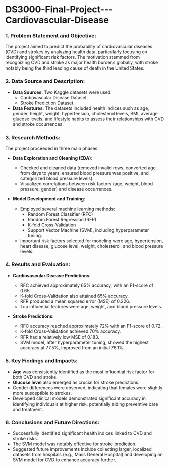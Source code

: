 # DS3000-Final-Project---Cardiovascular-Disease

### 1. Problem Statement and Objective:
The project aimed to predict the probability of cardiovascular diseases (CVD) and strokes by analyzing health data, particularly focusing on identifying significant risk factors. The motivation stemmed from recognizing CVD and stroke as major health burdens globally, with stroke notably being the third leading cause of death in the United States.

### 2. Data Source and Description:
- **Data Sources**: Two Kaggle datasets were used:
  - Cardiovascular Disease Dataset.
  - Stroke Prediction Dataset.
- **Data Features**: The datasets included health indices such as age, gender, height, weight, hypertension, cholesterol levels, BMI, average glucose levels, and lifestyle habits to assess their relationships with CVD and stroke occurrences.

### 3. Research Methods:
The project proceeded in three main phases:

- **Data Exploration and Cleaning (EDA)**:
  - Checked and cleaned data (removed invalid rows, converted age from days to years, ensured blood pressure was positive, and categorized blood pressure levels).
  - Visualized correlations between risk factors (age, weight, blood pressure, gender) and disease occurrences.

- **Model Development and Training**:
  - Employed several machine learning methods:
    - Random Forest Classifier (RFC)
    - Random Forest Regression (RFR)
    - K-fold Cross-Validation
    - Support Vector Machine (SVM), including hyperparameter tuning.
  - Important risk factors selected for modeling were age, hypertension, heart disease, glucose level, weight, cholesterol, and blood pressure levels.

### 4. Results and Evaluation:
- **Cardiovascular Disease Predictions**:
  - RFC achieved approximately 65% accuracy, with an F1-score of 0.65.
  - K-fold Cross-Validation also attained 65% accuracy.
  - RFR produced a mean squared error (MSE) of 0.226.
  - Top influential features were age, weight, and blood pressure levels.

- **Stroke Predictions**:
  - RFC accuracy reached approximately 72% with an F1-score of 0.72.
  - K-fold Cross-Validation achieved 70% accuracy.
  - RFR had a relatively low MSE of 0.183.
  - SVM model, after hyperparameter tuning, showed the highest accuracy at 77.5%, improved from an initial 76.1%.

### 5. Key Findings and Impacts:
- **Age** was consistently identified as the most influential risk factor for both CVD and stroke.
- **Glucose level** also emerged as crucial for stroke predictions.
- Gender differences were observed, indicating that females were slightly more susceptible to strokes.
- Developed clinical models demonstrated significant accuracy in identifying individuals at higher risk, potentially aiding preventive care and treatment.

### 6. Conclusions and Future Directions:
- Successfully identified significant health indices linked to CVD and stroke risks.
- The SVM model was notably effective for stroke prediction.
- Suggested future improvements include collecting larger, localized datasets from hospitals (e.g., Mass General Hospital) and developing an SVM model for CVD to enhance accuracy further.
